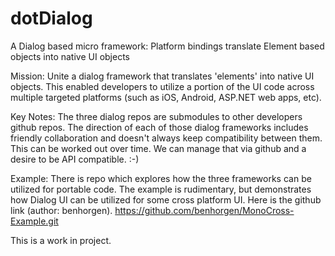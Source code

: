 dotDialog
=========

A Dialog based micro framework: Platform bindings translate Element based objects into native UI objects


Mission:  Unite a dialog framework that translates 'elements' into native UI objects.  This enabled developers to utilize a portion of the UI code across multiple targeted platforms (such as iOS, Android, ASP.NET web apps, etc).  

Key Notes:  The three dialog repos are submodules to other developers github repos.  The direction of each of those dialog frameworks includes friendly collaboration and doesn't always keep compatibility between them.  This can be worked out over time.  We can manage that via github and a desire to be API compatible.  :-)

Example:  There is repo which explores how the three frameworks can be utilized for portable code.  The example is rudimentary, but demonstrates how Dialog UI can be utilized for some cross platform UI.  Here is the github link (author: benhorgen). https://github.com/benhorgen/MonoCross-Example.git

This is a work in project.




